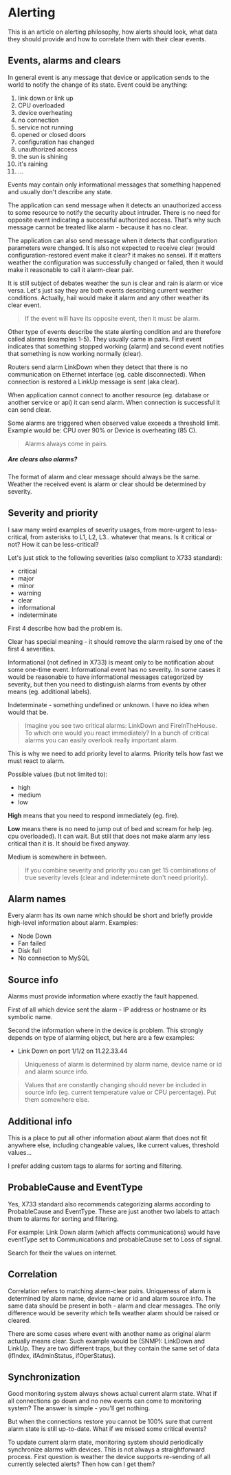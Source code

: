 # Alerting

This is an article on alerting philosophy, how alerts should look, what data they should provide and how to correlate them with their clear events.


## Events, alarms and clears

In general event is any message that device or application sends to the world to notify the change of its state. Event could be anything:

1. link down or link up
2. CPU overloaded
3. device overheating
4. no connection
5. service not running
6. opened or closed doors
7. configuration has changed
8. unauthorized access
9. the sun is shining
10. it's raining
11. ...

Events may contain only informational messages that something happened and usually don't describe any state.

The application can send message when it detects an unauthorized access to some resource to notify the security about intruder. There is no need for opposite event indicating a successful authorized access. That's why such message cannot be treated like alarm - because it has no clear.

The application can also send message when it detects that configuration parameters were changed. It is also not expected to receive clear (would configuration-restored event make it clear? it makes no sense). If it matters weather the configuration was successfully changed or failed, then it would make it reasonable to call it alarm-clear pair.

It is still subject of debates weather the sun is clear and rain is alarm or vice versa. Let's just say they are both events describing current weather conditions. Actually, hail would make it alarm and any other weather its clear event.

> If the event will have its opposite event, then it must be alarm.

Other type of events describe the state alerting condition and are therefore called alarms (examples 1-5). They usually came in pairs. First event indicates that something stopped working (alarm) and second event notifies that something is now working normally (clear).

Routers send alarm LinkDown when they detect that there is no communication on Ethernet interface (eg. cable disconnected). When connection is restored a LinkUp message is sent (aka clear).

When application cannot connect to another resource (eg. database or another service or api) it can send alarm. When connection is successful it can send clear.

Some alarms are triggered when observed value exceeds a threshold limit. Example would be: CPU over 90% or Device is overheating (85 C).

> Alarms always come in pairs.

##### Are clears also alarms?

The format of alarm and clear message should always be the same. Weather the received event is alarm or clear should be determined by severity.

## Severity and priority

I saw many weird examples of severity usages, from more-urgent to less-critical, from asterisks to L1, L2, L3.. whatever that means. Is it critical or not? How it can be less-critical?

Let's just stick to the following severities (also compliant to X733 standard):
- critical
- major
- minor
- warning
- clear
- informational
- indeterminate

First 4 describe how bad the problem is.

Clear has special meaning - it should remove the alarm raised by one of the first 4 severities.

Informational (not defined in X733) is meant only to be notification about some one-time event. Informational event has no severity.
In some cases it would be reasonable to have informational messages categorized by severity, but then you need to distinguish alarms from events by other means (eg. additional labels).

Indeterminate - something undefined or unknown. I have no idea when would that be.

> Imagine you see two critical alarms: LinkDown and FireInTheHouse. To which one would you react immediately? In a bunch of critical alarms you can easily overlook really important alarm.

This is why we need to add priority level to alarms. Priority tells how fast we must react to alarm.

Possible values (but not limited to):
- high
- medium
- low

**High** means that you need to respond immediately (eg. fire).

**Low** means there is no need to jump out of bed and scream for help (eg. cpu overloaded). It can wait. But still that does not make alarm any less critical than it is. It should be fixed anyway.

Medium is somewhere in between.

> If you combine severity and priority you can get 15 combinations of true severity levels (clear and indeterminete don't need priority).

## Alarm names

Every alarm has its own name which should be short and briefly provide high-level information about alarm. Examples:
- Node Down
- Fan failed
- Disk full
- No connection to MySQL

## Source info

Alarms must provide information where exactly the fault happened.

First of all which device sent the alarm - IP address or hostname or its symbolic name.

Second the information where in the device is problem. This strongly depends on type of alarming object, but here are a few examples:
- Link Down on port 1/1/2 on 11.22.33.44

> Uniqueness of alarm is determined by alarm name, device name or id and alarm source info.

> Values that are constantly changing should never be included in source info (eg. current temperature value or CPU percentage). Put them somewhere else.

## Additional info

This is a place to put all other information about alarm that does not fit anywhere else, including changeable values, like current values, threshold values...

I prefer adding custom tags to alarms for sorting and filtering.

## ProbableCause and EventType

Yes, X733 standard also recommends categorizing alarms according to ProbableCause and EventType. These are just another two labels to attach them to alarms for sorting and filtering.

For example: Link Down alarm (which affects communications) would have eventType set to Communications and probableCause set to Loss of signal.

Search for their the values on internet.

## Correlation

Correlation refers to matching alarm-clear pairs. Uniqueness of alarm is determined by alarm name, device name or id and alarm source info. The same data should be present in both - alarm and clear messages. The only difference would be severity which tells weather alarm should be raised or cleared.

There are some cases where event with another name as original alarm actually means clear. Such example would be (SNMP): LinkDown and LinkUp. They are two different traps, but they contain the same set of data (ifIndex, ifAdminStatus, ifOperStatus).

## Synchronization

Good monitoring system always shows actual current alarm state. What if all connections go down and no new events can come to monitoring system? The answer is simple - you'll get nothing.

But when the connections restore you cannot be 100% sure that current alarm state is still up-to-date. What if we missed some critical events?

To update current alarm state, monitoring system should periodically synchronize alarms with devices. This is not always a straightforward process. First question is weather the device supports re-sending of all currently selected alerts? Then how can I get them?



